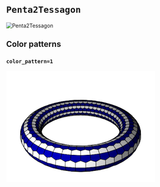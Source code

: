 # `Penta2Tessagon`

![Penta2Tessagon](images/penta2_tessagon.png)

## Color patterns

### `color_pattern=1`

![Penta2Tessagon color pattern 1](images/penta2_tessagon_color1.png)
